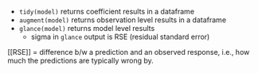 *  `tidy(model)` returns coefficient results in a dataframe
*  `augment(model)` returns observation level results in a dataframe
*  `glance(model)` returns model level results
	*  sigma in `glance` output is RSE (residual standard error) 


[[RSE]] = difference b/w a prediction and an observed response, i.e., how much the predictions are typically wrong by.